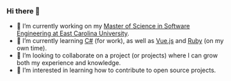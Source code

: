 ### Hi there 👋
- 🔭 I’m currently working on my [Master of Science in Software Engineering at East Carolina University](https://cet.ecu.edu/csci/graduate-programs/ms-in-software-engineering/).
- 🌱 I’m currently learning [C#](https://www.packtpub.com/mobile/c-8-0-and-net-core-3-0-modern-cross-platform-development-fourth-edition) (for work), as well as [Vue.js](https://www.packtpub.com/web-development/vuejs-2-web-development-projects) and [Ruby](https://www.railstutorial.org/book) (on my own time).
- 👯 I’m looking to collaborate on a project (or projects) where I can grow both my experience and knowledge.
- 🤔 I’m interested in learning how to contribute to open source projects.

<!--
**rscottjohnson/rscottjohnson** is a ✨ _special_ ✨ repository because its `README.md` (this file) appears on your GitHub profile.

Here are some ideas to get you started:

- 🔭 I’m currently working on ...
- 🌱 I’m currently learning ...
- 👯 I’m looking to collaborate on ...
- 🤔 I’m looking for help with ...
- 💬 Ask me about ...
- 📫 How to reach me: ...
- 😄 Pronouns: ...
- ⚡ Fun fact: ...
-->
